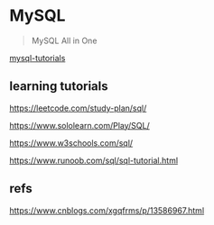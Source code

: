 # MySQL

> MySQL All in One

[mysql-tutorials](./mysql-tutorials/mysql-commands.md)


## learning tutorials

<!-- https://github.com/xgqfrms/mysql -->

https://leetcode.com/study-plan/sql/

https://www.sololearn.com/Play/SQL/

https://www.w3schools.com/sql/

https://www.runoob.com/sql/sql-tutorial.html


## refs

https://www.cnblogs.com/xgqfrms/p/13586967.html


